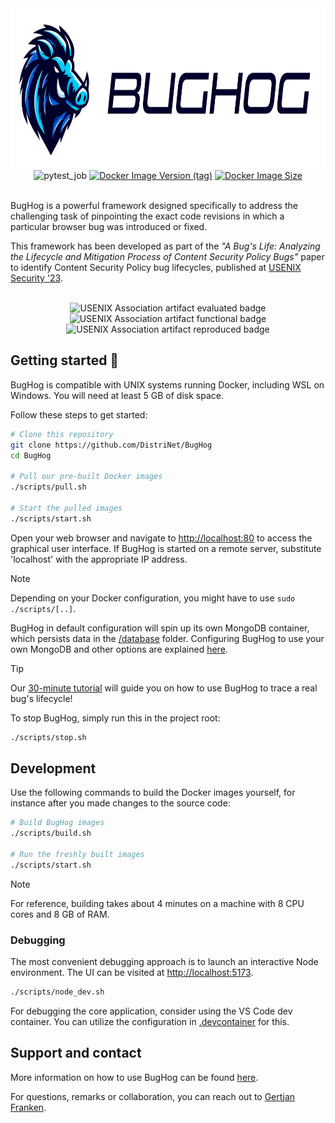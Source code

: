 <div align="center">
    <img alt="BugHog logo" src="./assets/bughog_logo_long.svg" height="256"/>
    <div>
        <img alt="pytest_job" src="https://github.com/DistriNet/BugHog/actions/workflows/run-tests-and-linter.yml/badge.svg?branch=main" />
        <a href="https://hub.docker.com/r/bughog/core"><img alt="Docker Image Version (tag)" src="https://img.shields.io/docker/v/bughog/core/latest?logo=docker" /></a>
        <a href="https://hub.docker.com/r/bughog/core"><img alt="Docker Image Size" src="https://img.shields.io/docker/image-size/bughog/core?logo=docker" /></a>
    </div>
</div>
<br>

BugHog is a powerful framework designed specifically to address the challenging task of pinpointing the exact code revisions in which a particular browser bug was introduced or fixed.

This framework has been developed as part of the _"A Bug's Life: Analyzing the Lifecycle and Mitigation Process of Content Security Policy Bugs"_ paper to identify Content Security Policy bug lifecycles, published at [USENIX Security '23](https://www.usenix.org/conference/usenixsecurity23/presentation/franken).

<br>

<div align="center">
    <img
        src="https://secartifacts.github.io/usenixsec2023/usenixbadges-available.png"
        alt="USENIX Association artifact evaluated badge"
        width="100"/>
    <img
        src="https://secartifacts.github.io/usenixsec2023/usenixbadges-functional.png"
        alt="USENIX Association artifact functional badge"
        width="100"/>
    <img
        src="https://secartifacts.github.io/usenixsec2023/usenixbadges-reproduced.png"
        alt="USENIX Association artifact reproduced badge"
        width="100"/>
</div>


## Getting started :rocket:

BugHog is compatible with UNIX systems running Docker, including WSL on Windows.
You will need at least 5 GB of disk space.

Follow these steps to get started:

```bash
# Clone this repository
git clone https://github.com/DistriNet/BugHog
cd BugHog

# Pull our pre-built Docker images
./scripts/pull.sh

# Start the pulled images
./scripts/start.sh
```

Open your web browser and navigate to [http://localhost:80](http://localhost:80) to access the graphical user interface.
If BugHog is started on a remote server, substitute 'localhost' with the appropriate IP address.

> [!NOTE]
> Depending on your Docker configuration, you might have to use `sudo ./scripts/[..]`.
>
> BugHog in default configuration will spin up its own MongoDB container, which persists data in the [/database](/database/) folder.
> Configuring BugHog to use your own MongoDB and other options are explained [here](https://github.com/DistriNet/BugHog/wiki/Configuration-options).

> [!TIP]
> Our [30-minute tutorial](https://github.com/DistriNet/BugHog/wiki/Tutorial) will guide you on how to use BugHog to trace a real bug's lifecycle!

To stop BugHog, simply run this in the project root:

```bash
./scripts/stop.sh
```


## Development

Use the following commands to build the Docker images yourself, for instance after you made changes to the source code:

```bash
# Build BugHog images
./scripts/build.sh

# Run the freshly built images
./scripts/start.sh
```

> [!NOTE]
> For reference, building takes about 4 minutes on a machine with 8 CPU cores and 8 GB of RAM.


### Debugging

The most convenient debugging approach is to launch an interactive Node environment.
The UI can be visited at [http://localhost:5173](http://localhost:5173).

```bash
./scripts/node_dev.sh
```

For debugging the core application, consider using the VS Code dev container.
You can utilize the configuration in [.devcontainer](.devcontainer) for this.


## Support and contact

More information on how to use BugHog can be found [here](/docs/SUPPORT.md).

For questions, remarks or collaboration, you can reach out to [Gertjan Franken](https://distrinet.cs.kuleuven.be/people/GertjanFranken).
